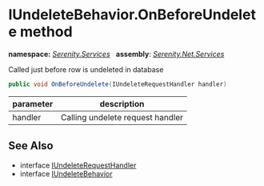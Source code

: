 # IUndeleteBehavior.OnBeforeUndelete method
**namespace:** *[Serenity.Services](../../README.md#serenity.services-namespace)*   **assembly**: *[Serenity.Net.Services](../../README.md)*

Called just before row is undeleted in database

```csharp
public void OnBeforeUndelete(IUndeleteRequestHandler handler)
```

| parameter | description |
| --- | --- |
| handler | Calling undelete request handler |

## See Also

* interface [IUndeleteRequestHandler](../IUndeleteRequestHandler.md)
* interface [IUndeleteBehavior](../IUndeleteBehavior.md)